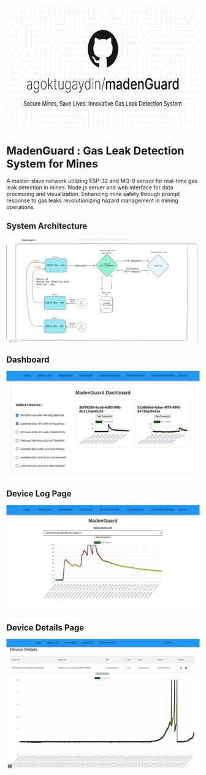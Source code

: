 <img src="./ss/madenguard.png" alt="madenguard" width="640" height="320" />

# 

# MadenGuard : Gas Leak Detection System for Mines
A master-slave network utilizing ESP-32 and MQ-9 sensor for real-time gas leak detection in mines. Node.js server and web interface for data processing and visualization. Enhancing mine safety through prompt response to gas leaks revolutionizing hazard management in mining operations.

## System Architecture
<img src="./ss/design.png" alt="project-screenshot">

## Dashboard
<img src="./ss/dashboard.png" alt="project-screenshot">

## Device Log Page
<img src="./ss/device-graph.png" alt="project-screenshot">

## Device Details Page
<img src="./ss/device-details.png" alt="project-screenshot">

